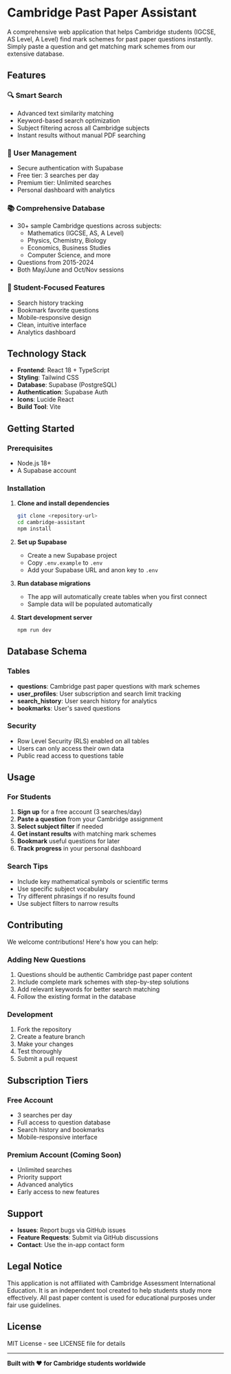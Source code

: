 # Cambridge Past Paper Assistant

A comprehensive web application that helps Cambridge students (IGCSE, AS Level, A Level) find mark schemes for past paper questions instantly. Simply paste a question and get matching mark schemes from our extensive database.

## Features

### 🔍 Smart Search
- Advanced text similarity matching
- Keyword-based search optimization
- Subject filtering across all Cambridge subjects
- Instant results without manual PDF searching

### 👤 User Management
- Secure authentication with Supabase
- Free tier: 3 searches per day
- Premium tier: Unlimited searches
- Personal dashboard with analytics

### 📚 Comprehensive Database
- 30+ sample Cambridge questions across subjects:
  - Mathematics (IGCSE, AS, A Level)
  - Physics, Chemistry, Biology
  - Economics, Business Studies
  - Computer Science, and more
- Questions from 2015-2024
- Both May/June and Oct/Nov sessions

### 🎯 Student-Focused Features
- Search history tracking
- Bookmark favorite questions
- Mobile-responsive design
- Clean, intuitive interface
- Analytics dashboard

## Technology Stack

- **Frontend**: React 18 + TypeScript
- **Styling**: Tailwind CSS
- **Database**: Supabase (PostgreSQL)
- **Authentication**: Supabase Auth
- **Icons**: Lucide React
- **Build Tool**: Vite

## Getting Started

### Prerequisites
- Node.js 18+ 
- A Supabase account

### Installation

1. **Clone and install dependencies**
   ```bash
   git clone <repository-url>
   cd cambridge-assistant
   npm install
   ```

2. **Set up Supabase**
   - Create a new Supabase project
   - Copy `.env.example` to `.env`
   - Add your Supabase URL and anon key to `.env`

3. **Run database migrations**
   - The app will automatically create tables when you first connect
   - Sample data will be populated automatically

4. **Start development server**
   ```bash
   npm run dev
   ```

## Database Schema

### Tables
- **questions**: Cambridge past paper questions with mark schemes
- **user_profiles**: User subscription and search limit tracking  
- **search_history**: User search history for analytics
- **bookmarks**: User's saved questions

### Security
- Row Level Security (RLS) enabled on all tables
- Users can only access their own data
- Public read access to questions table

## Usage

### For Students
1. **Sign up** for a free account (3 searches/day)
2. **Paste a question** from your Cambridge assignment
3. **Select subject filter** if needed
4. **Get instant results** with matching mark schemes
5. **Bookmark** useful questions for later
6. **Track progress** in your personal dashboard

### Search Tips
- Include key mathematical symbols or scientific terms
- Use specific subject vocabulary
- Try different phrasings if no results found
- Use subject filters to narrow results

## Contributing

We welcome contributions! Here's how you can help:

### Adding New Questions
1. Questions should be authentic Cambridge past paper content
2. Include complete mark schemes with step-by-step solutions
3. Add relevant keywords for better search matching
4. Follow the existing format in the database

### Development
1. Fork the repository
2. Create a feature branch
3. Make your changes
4. Test thoroughly
5. Submit a pull request

## Subscription Tiers

### Free Account
- 3 searches per day
- Full access to question database
- Search history and bookmarks
- Mobile-responsive interface

### Premium Account (Coming Soon)
- Unlimited searches
- Priority support
- Advanced analytics
- Early access to new features

## Support

- **Issues**: Report bugs via GitHub issues
- **Feature Requests**: Submit via GitHub discussions
- **Contact**: Use the in-app contact form

## Legal Notice

This application is not affiliated with Cambridge Assessment International Education. It is an independent tool created to help students study more effectively. All past paper content is used for educational purposes under fair use guidelines.

## License

MIT License - see LICENSE file for details

---

**Built with ❤️ for Cambridge students worldwide**